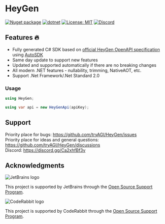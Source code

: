 # HeyGen

[![Nuget package](https://img.shields.io/nuget/vpre/HeyGen)](https://www.nuget.org/packages/HeyGen/)
[![dotnet](https://github.com/tryAGI/HeyGen/actions/workflows/dotnet.yml/badge.svg?branch=main)](https://github.com/tryAGI/HeyGen/actions/workflows/dotnet.yml)
[![License: MIT](https://img.shields.io/github/license/tryAGI/HeyGen)](https://github.com/tryAGI/HeyGen/blob/main/LICENSE.txt)
[![Discord](https://img.shields.io/discord/1115206893015662663?label=Discord&logo=discord&logoColor=white&color=d82679)](https://discord.gg/Ca2xhfBf3v)

## Features 🔥
- Fully generated C# SDK based on [official HeyGen OpenAPI specification](https://raw.githubusercontent.com/HeyGen/main/openapi.yml) using [AutoSDK](https://github.com/HavenDV/AutoSDK)
- Same day update to support new features
- Updated and supported automatically if there are no breaking changes
- All modern .NET features - nullability, trimming, NativeAOT, etc.
- Support .Net Framework/.Net Standard 2.0

### Usage
```csharp
using HeyGen;

using var api = new HeyGenApi(apiKey);
```

## Support

Priority place for bugs: https://github.com/tryAGI/HeyGen/issues  
Priority place for ideas and general questions: https://github.com/tryAGI/HeyGen/discussions  
Discord: https://discord.gg/Ca2xhfBf3v  

## Acknowledgments

![JetBrains logo](https://resources.jetbrains.com/storage/products/company/brand/logos/jetbrains.png)

This project is supported by JetBrains through the [Open Source Support Program](https://jb.gg/OpenSourceSupport).

![CodeRabbit logo](https://opengraph.githubassets.com/1c51002d7d0bbe0c4fd72ff8f2e58192702f73a7037102f77e4dbb98ac00ea8f/marketplace/coderabbitai)

This project is supported by CodeRabbit through the [Open Source Support Program](https://github.com/marketplace/coderabbitai).